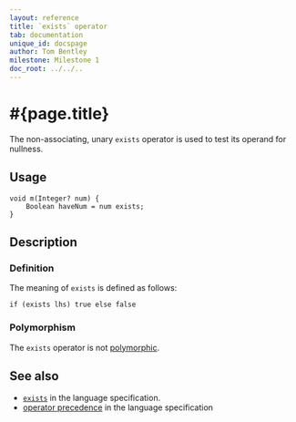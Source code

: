 ```yaml
---
layout: reference
title: `exists` operator
tab: documentation
unique_id: docspage
author: Tom Bentley
milestone: Milestone 1
doc_root: ../../..
---
```


# #{page.title}

The non-associating, unary `exists` operator is used to test its operand for 
nullness.

## Usage 

    void m(Integer? num) {
        Boolean haveNum = num exists;
    }

## Description

### Definition

The meaning of `exists` is defined as follows:

<!-- no-check -->
    if (exists lhs) true else false

### Polymorphism

The `exists` operator is not [polymorphic](#{page.doc_root}/reference/operator/operator-polymorphism). 

## See also

* [`exists`](#{page.doc_root}/#{site.urls.spec_relative}#nullvalues) in the language specification.
* [operator precedence](#{page.doc_root}/#{site.urls.spec_relative}#operatorprecedence) in the 
  language specification
